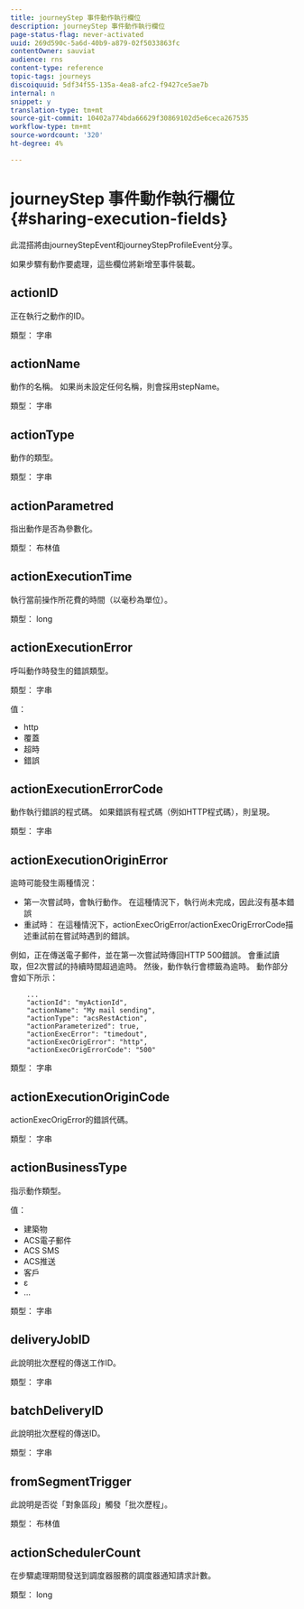 ```yaml
---
title: journeyStep 事件動作執行欄位
description: journeyStep 事件動作執行欄位
page-status-flag: never-activated
uuid: 269d590c-5a6d-40b9-a879-02f5033863fc
contentOwner: sauviat
audience: rns
content-type: reference
topic-tags: journeys
discoiquuid: 5df34f55-135a-4ea8-afc2-f9427ce5ae7b
internal: n
snippet: y
translation-type: tm+mt
source-git-commit: 10402a774bda66629f30869102d5e6ceca267535
workflow-type: tm+mt
source-wordcount: '320'
ht-degree: 4%

---
```



# journeyStep 事件動作執行欄位 {#sharing-execution-fields}

此混搭將由journeyStepEvent和journeyStepProfileEvent分享。

如果步驟有動作要處理，這些欄位將新增至事件裝載。

## actionID

正在執行之動作的ID。

類型： 字串

## actionName

動作的名稱。 如果尚未設定任何名稱，則會採用stepName。

類型： 字串

## actionType

動作的類型。

類型： 字串

## actionParametred

指出動作是否為參數化。

類型： 布林值

## actionExecutionTime

執行當前操作所花費的時間（以毫秒為單位）。

類型： long

## actionExecutionError

呼叫動作時發生的錯誤類型。

類型： 字串

值：
* http
* 覆蓋
* 超時
* 錯誤

## actionExecutionErrorCode

動作執行錯誤的程式碼。 如果錯誤有程式碼（例如HTTP程式碼），則呈現。

類型： 字串

## actionExecutionOriginError

逾時可能發生兩種情況：

* 第一次嘗試時，會執行動作。 在這種情況下，執行尚未完成，因此沒有基本錯誤
* 重試時： 在這種情況下，actionExecOrigError/actionExecOrigErrorCode描述重試前在嘗試時遇到的錯誤。

例如，正在傳送電子郵件，並在第一次嘗試時傳回HTTP 500錯誤。 會重試讀取，但2次嘗試的持續時間超過逾時。 然後，動作執行會標籤為逾時。 動作部分會如下所示：

```
    ...
    "actionId": "myActionId",
    "actionName": "My mail sending",
    "actionType": "acsRestAction",
    "actionParameterized": true,
    "actionExecError": "timedout",
    "actionExecOrigError": "http",
    "actionExecOrigErrorCode": "500"
```

類型： 字串

## actionExecutionOriginCode

actionExecOrigError的錯誤代碼。

類型： 字串

## actionBusinessType

指示動作類型。

值：

* 建築物
* ACS電子郵件
* ACS SMS
* ACS推送
* 客戶
* ε
* ...

類型： 字串

## deliveryJobID

此說明批次歷程的傳送工作ID。

類型： 字串

## batchDeliveryID

此說明批次歷程的傳送ID。

類型： 字串

## fromSegmentTrigger

此說明是否從「對象區段」觸發「批次歷程」。

類型： 布林值

## actionSchedulerCount

在步驟處理期間發送到調度器服務的調度器通知請求計數。

類型： long
